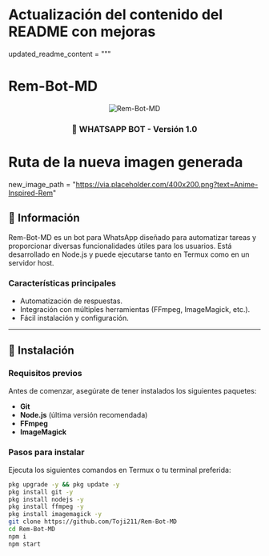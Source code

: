# Actualización del contenido del README con mejoras
updated_readme_content = """
# Rem-Bot-MD

<p align="center">
    <img src="https://via.placeholder.com/400x200.png?text=Rem-Bot-MD" alt="Rem-Bot-MD" style="max-width:100%;">
</p>

<h3 align="center">🤖 WHATSAPP BOT - Versión 1.0</h3>

# Ruta de la nueva imagen generada
new_image_path = "https://via.placeholder.com/400x200.png?text=Anime-Inspired-Rem"

## 📝 Información
Rem-Bot-MD es un bot para WhatsApp diseñado para automatizar tareas y proporcionar diversas funcionalidades útiles para los usuarios. 
Está desarrollado en Node.js y puede ejecutarse tanto en Termux como en un servidor host.

### Características principales
- Automatización de respuestas.
- Integración con múltiples herramientas (FFmpeg, ImageMagick, etc.).
- Fácil instalación y configuración.

---

## 🚀 Instalación

### Requisitos previos
Antes de comenzar, asegúrate de tener instalados los siguientes paquetes:
- **Git**
- **Node.js** (última versión recomendada)
- **FFmpeg**
- **ImageMagick**

### Pasos para instalar
Ejecuta los siguientes comandos en Termux o tu terminal preferida:

```bash
pkg upgrade -y && pkg update -y
pkg install git -y
pkg install nodejs -y
pkg install ffmpeg -y
pkg install imagemagick -y
git clone https://github.com/Toji211/Rem-Bot-MD
cd Rem-Bot-MD
npm i
npm start


